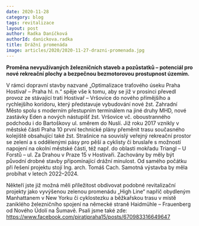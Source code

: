 ```yaml
---
date: 2020-11-28
category: blog
tags: revitalizace
layout: post
author: Radka Daníčková
authorId: danickova.radka
title: Drážní promenáda
image: articles/2020/2020-11-27-drazni-promenada.jpg
---
```


**Proměna nevyužívaných železničních staveb a pozůstatků – potenciál pro nové rekreační plochy a bezpečnou bezmotorovou prostupnost územím.**

V rámci dopravní stavby nazvané „Optimalizace traťového úseku Praha Hostivař – Praha hl. n.“ spěje vše k tomu, aby se již v prosinci převedl provoz ze stávající trati Hostivař – Vršovice do nového přímějšího a rychlejšího koridoru, který představuje vybudování nové žst. Zahradní Město spolu s moderním přestupním terminálem na jiné druhy MHD, nové zastávky Eden a nových nástupišť žst. Vršovice vč. oboustranného podchodu i do Bartoškovy ul. směrem do Nuslí.
Již roku 2017 vznikly v městské části Praha 10 první technické plány přeměnit trasu současného kolejiště obsahující také žst. Strašnice na souvislý veřejný rekreační prostor se zelení a s oddělenými pásy pro pěší a cyklisty či bruslaře s možností napojení na okolní městské části, též např. do oblasti mokřadu Triangl – U Forstů – ul. Za Drahou v Praze 15 v Hostivaři. Zachovány by měly být původní drobné stavby připomínající drážní minulost. 
Od samého počátku při řešení projektu stojí Ing. arch. Tomáš Cach. Samotná výstavba by měla probíhat v letech 2022–2024.

Někteří jste již možná měli příležitost obdivovat podobné revitalizační projekty jako vyvýšenou zelenou promenádu „High Line“ napříč obydleným Manhattanem v New Yorku či cyklostezku a běžkařskou trasu v místě zaniklého železničního spojení na německé straně Haidmühle – Frauenberg od Nového Údolí na Šumavě. 
Psali jsme také zde: https://www.facebook.com/piratipraha15/posts/670983316649647
